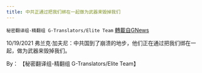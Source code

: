 ```yaml
---
title: 中共正通过把我们绑在一起做为武器来毁掉我们
---
```

`秘密翻译组-精翻组 G-Translators/Elite Team` [轉載自GNews](https://gnews.org/zh-hans/1612255/)

10/19/2021 弗兰克·加夫尼：中共国到了崩溃的地步，他们正在通过把我们绑在一起，做为武器来毁掉我们。

By： 【秘密翻译组-精翻组 G-Translators/Elite Team】
